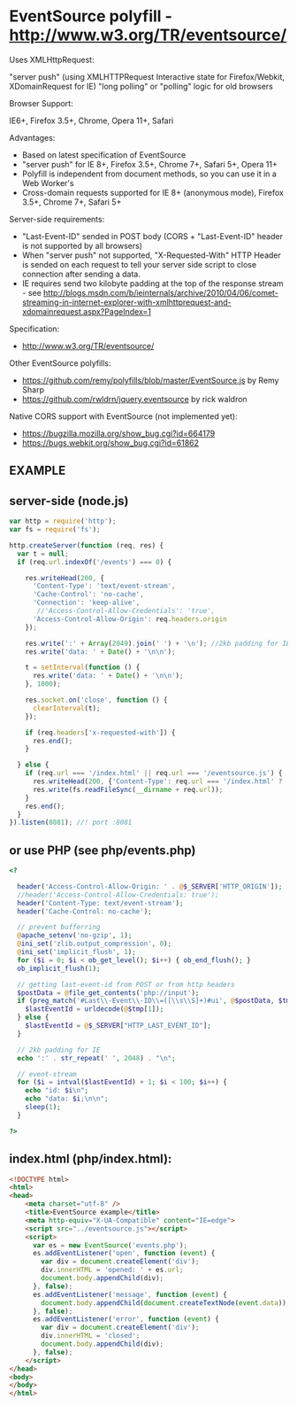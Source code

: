 EventSource polyfill - http://www.w3.org/TR/eventsource/
========================================================

  Uses XMLHttpRequest:

  "server push" (using XMLHTTPRequest Interactive state for Firefox/Webkit, XDomainRequest for IE)
  "long polling" or "polling" logic for old browsers

  Browser Support:

  IE6+, Firefox 3.5+, Chrome, Opera 11+, Safari

  Advantages:

  * Based on latest specification of EventSource
  * "server push" for IE 8+, Firefox 3.5+, Chrome 7+, Safari 5+, Opera 11+
  * Polyfill is independent from document methods, so you can use it in a Web Worker's
  * Cross-domain requests supported for IE 8+ (anonymous mode), Firefox 3.5+, Chrome 7+, Safari 5+

  Server-side requirements:

  * "Last-Event-ID" sended in POST body (CORS + "Last-Event-ID" header is not supported by all browsers)
  * When "server push" not supported, "X-Requested-With" HTTP Header is sended on each request 
    to tell your server side script to close connection after sending a data.
  * IE requires send two kilobyte padding at the top of the response stream - see http://blogs.msdn.com/b/ieinternals/archive/2010/04/06/comet-streaming-in-internet-explorer-with-xmlhttprequest-and-xdomainrequest.aspx?PageIndex=1

  Specification:

  * http://www.w3.org/TR/eventsource/

  Other EventSource polyfills:

  * https://github.com/remy/polyfills/blob/master/EventSource.js by Remy Sharp
  * https://github.com/rwldrn/jquery.eventsource by rick waldron

  Native CORS support with EventSource (not implemented yet):

  * https://bugzilla.mozilla.org/show_bug.cgi?id=664179
  * https://bugs.webkit.org/show_bug.cgi?id=61862


EXAMPLE
-------



server-side (node.js)
---------------------

```javascript
var http = require('http');
var fs = require('fs');

http.createServer(function (req, res) {
  var t = null;
  if (req.url.indexOf('/events') === 0) {

    res.writeHead(200, {
      'Content-Type': 'text/event-stream',
      'Cache-Control': 'no-cache',
      'Connection': 'keep-alive',
       //'Access-Control-Allow-Credentials': 'true',
      'Access-Control-Allow-Origin': req.headers.origin
    });

    res.write(':' + Array(2049).join(' ') + '\n'); //2kb padding for IE
    res.write('data: ' + Date() + '\n\n');

    t = setInterval(function () {
      res.write('data: ' + Date() + '\n\n');
    }, 1000);

    res.socket.on('close', function () {
      clearInterval(t);
    });

    if (req.headers['x-requested-with']) {
      res.end();
    }

  } else {
    if (req.url === '/index.html' || req.url === '/eventsource.js') {
      res.writeHead(200, {'Content-Type': req.url === '/index.html' ? 'text/html' : 'text/javascript'});
      res.write(fs.readFileSync(__dirname + req.url));
    }
    res.end();
  }
}).listen(8081); //! port :8081
```

or use PHP (see php/events.php)
-------------------------------
```php
<?

  header('Access-Control-Allow-Origin: ' . @$_SERVER['HTTP_ORIGIN']);
  //header('Access-Control-Allow-Credentials: true');
  header('Content-Type: text/event-stream');
  header('Cache-Control: no-cache');

  // prevent bufferring
  @apache_setenv('no-gzip', 1);
  @ini_set('zlib.output_compression', 0);
  @ini_set('implicit_flush', 1);
  for ($i = 0; $i < ob_get_level(); $i++) { ob_end_flush(); }
  ob_implicit_flush(1);

  // getting last-event-id from POST or from http headers
  $postData = @file_get_contents('php://input');
  if (preg_match('#Last\\-Event\\-ID\\=([\\s\\S]+)#ui', @$postData, $tmp)) {
    $lastEventId = urldecode(@$tmp[1]);
  } else {
    $lastEventId = @$_SERVER["HTTP_LAST_EVENT_ID"];
  }

  // 2kb padding for IE
  echo ':' . str_repeat(' ', 2048) . "\n";

  // event-stream
  for ($i = intval($lastEventId) + 1; $i < 100; $i++) {
    echo "id: $i\n";
    echo "data: $i;\n\n";
    sleep(1);
  }

?>
```

index.html (php/index.html):
----------------------------
```html
<!DOCTYPE html>
<html>
<head>
    <meta charset="utf-8" />
    <title>EventSource example</title>
    <meta http-equiv="X-UA-Compatible" content="IE=edge">
    <script src="../eventsource.js"></script>
    <script>
      var es = new EventSource('events.php');
      es.addEventListener('open', function (event) {
        var div = document.createElement('div');
        div.innerHTML = 'opened: ' + es.url;
        document.body.appendChild(div);
      }, false);
      es.addEventListener('message', function (event) {
        document.body.appendChild(document.createTextNode(event.data));
      }, false);
      es.addEventListener('error', function (event) {
        var div = document.createElement('div');
        div.innerHTML = 'closed';
        document.body.appendChild(div);
      }, false);
    </script>
</head>
<body>
</body>
</html>
```
